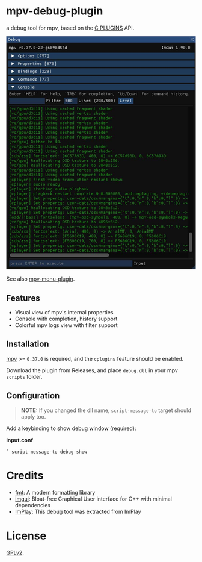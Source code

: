 # mpv-debug-plugin

a debug tool for mpv, based on the [C PLUGINS](https://mpv.io/manual/master/#c-plugins) API.

![screenshot](screenshot/debug.jpg)

See also [mpv-menu-plugin](https://github.com/tsl0922/mpv-menu-plugin).

## Features

- Visual view of mpv's internal properties
- Console with completion, history support
- Colorful mpv logs view with filter support

## Installation

[mpv](https://mpv.io) >= `0.37.0` is required, and the `cplugins` feature should be enabled.

Download the plugin from Releases, and place `debug.dll` in your mpv `scripts` folder.

## Configuration

> **NOTE:** If you changed the dll name, `script-message-to` target should apply too.

Add a keybinding to show debug window (required):

**input.conf**
```
` script-message-to debug show
```

# Credits

- [fmt](https://fmt.dev): A modern formatting library
- [imgui](https://github.com/ocornut/imgui): Bloat-free Graphical User interface for C++ with minimal dependencies
- [ImPlay](https://github.com/tsl0922/ImPlay): This debug tool was extracted from ImPlay

# License

[GPLv2](LICENSE.txt).
